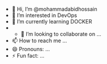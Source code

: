 - 👋 Hi, I’m @mohammadabidhossain
- 👀 I’m interested in DevOps
- 🌱 I’m currently learning DOCKER
- - 💞️ I’m looking to collaborate on ...
- 📫 How to reach me ...
- 😄 Pronouns: ...
- ⚡ Fun fact: ...

<!---
mohammadabidhossain/mohammadabidhossain is a ✨ special ✨ repository because its `README.md` (this file) appears on your GitHub profile.
You can click the Preview link to take a look at your changes.
--->
